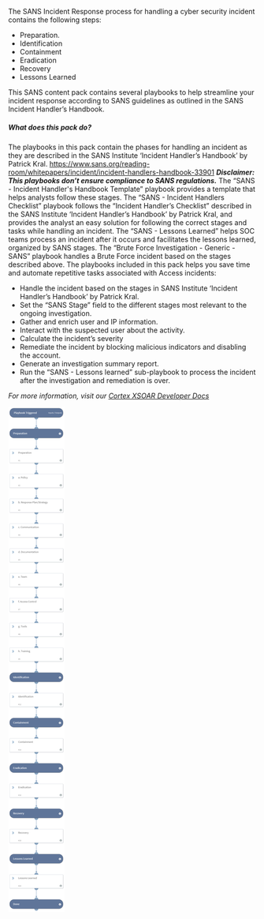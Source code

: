 The SANS Incident Response process for handling a cyber security incident contains the following steps:

- Preparation.
- Identification
- Containment
- Eradication
- Recovery
- Lessons Learned

This SANS content pack contains several playbooks to help streamline your incident response according to SANS guidelines as outlined in the SANS Incident Handler’s Handbook. 


##### What does this pack do?

The playbooks in this pack contain the phases for handling an incident as they are described in the SANS Institute ‘Incident Handler’s Handbook’ by Patrick Kral.
<https://www.sans.org/reading-room/whitepapers/incident/incident-handlers-handbook-33901>
***Disclaimer: This playbooks don’t ensure compliance to SANS regulations.***
The “SANS - Incident Handler's Handbook Template” playbook provides a template that helps analysts follow these stages. 
The “SANS - Incident Handlers Checklist” playbook follows the “Incident Handler’s Checklist” described in the SANS Institute ‘Incident Handler’s Handbook’ by Patrick Kral, and provides the analyst an easy solution for following the correct stages and tasks while handling an incident.
The “SANS - Lessons Learned” helps SOC teams process an incident after it occurs and facilitates the lessons learned, organized by SANS stages.
The “Brute Force Investigation - Generic - SANS” playbook handles a Brute Force incident based on the stages described above. 
The playbooks included in this pack helps you save time and automate repetitive tasks associated with Access incidents:

- Handle the incident based on the stages in SANS Institute ‘Incident Handler’s Handbook’ by Patrick Kral.
- Set the “SANS Stage” field to the different stages most relevant to the ongoing investigation.
- Gather and enrich user and IP information.
- Interact with the suspected user about the activity.
- Calculate the incident’s severity
- Remediate the incident by blocking malicious indicators and disabling the account.
- Generate an investigation summary report.
- Run the “SANS - Lessons learned” sub-playbook to process the incident after the investigation and remediation is over.
 
*For more information, visit our  [Cortex XSOAR Developer Docs](https://xsoar.pan.dev/docs/reference/playbooks/sans---incident-handlers-handbook-template)*

![SANS_-_Incident_Handler's_Handbook_Template](https://github.com/demisto/content/raw/167ff7ede241667161f6ce526cbb4665c7eac986/Packs/SANS/doc_files/SANS_-_Incident_Handler's_Handbook_Template.png)
